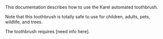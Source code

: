 This documentation describes how to use the Karel automated toothbrush.
 
Note that this toothbrush is totally safe to use for children, adults, pets, wildlife, and trees.

The toothbrush requires [need info here].